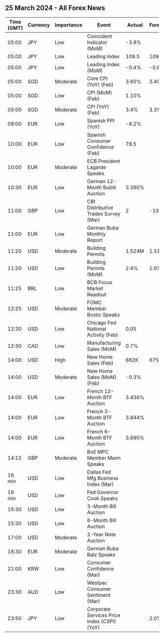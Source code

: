 ## 25 March 2024 - All Forex News

| Time (GMT) | Currency | Importance | Event | Actual | Forecast | Previous |
|------|----------|------------|-------|--------|----------|----------|
| 05:00 | JPY | Low | Coincident Indicator (MoM) | -3.8% |  | -5.8% |
| 05:00 | JPY | Low | Leading Index | 109.5 | 109.9 | 109.9 |
| 05:00 | JPY | Low | Leading Index (MoM) | -0.4% | -0.6% | 2.1% |
| 05:00 | SGD | Moderate | Core CPI (YoY) (Feb) | 3.60% | 3.40% | 3.10% |
| 05:00 | SGD | Low | CPI (MoM) (Feb) | 1.10% |  | -0.70% |
| 05:00 | SGD | Moderate | CPI (YoY) (Feb) | 3.4% | 3.3% | 2.9% |
| 08:00 | EUR | Low | Spanish PPI (YoY) | -8.2% |  | -3.9% |
| 10:00 | EUR | Low | Spanish Consumer Confidence (Feb) | 78.5 |  | 78.6 |
| 10:00 | EUR | Moderate | ECB President Lagarde Speaks |  |  |  |
| 10:30 | EUR | Low | German 12-Month Bubill Auction | 3.390% |  | 3.428% |
| 11:00 | GBP | Low | CBI Distributive Trades Survey (Mar) | 2 | -13 | -7 |
| 11:00 | EUR | Low | German Buba Monthly Report |  |  |  |
| 11:20 | USD | Moderate | Building Permits | 1.524M | 1.518M | 1.489M |
| 11:20 | USD | Low | Building Permits (MoM) | 2.4% | 1.9% | -0.3% |
| 11:25 | BRL | Low | BCB Focus Market Readout |  |  |  |
| 12:25 | USD | Moderate | FOMC Member Bostic Speaks |  |  |  |
| 12:30 | USD | Low | Chicago Fed National Activity (Feb) | 0.05 |  | -0.54 |
| 12:30 | CAD | Low | Manufacturing Sales (MoM) | 0.7% |  | 0.2% |
| 14:00 | USD | High | New Home Sales (Feb) | 662K | 675K | 664K |
| 14:00 | USD | Moderate | New Home Sales (MoM) (Feb) | -0.3% |  | 1.7% |
| 14:00 | EUR | Low | French 12-Month BTF Auction | 3.436% |  | 3.526% |
| 14:00 | EUR | Low | French 3-Month BTF Auction | 3.844% |  | 3.796% |
| 14:00 | EUR | Low | French 6-Month BTF Auction | 3.690% |  | 3.775% |
| 14:15 | GBP | Moderate | BoE MPC Member Mann Speaks |  |  |  |
| 16 min | USD | Low | Dallas Fed Mfg Business Index (Mar) |  |  | -11.3 |
| 16 min | USD | Low | Fed Governor Cook Speaks |  |  |  |
| 15:30 | USD | Low | 3-Month Bill Auction |  |  | 5.245% |
| 15:30 | USD | Low | 6-Month Bill Auction |  |  | 5.130% |
| 17:00 | USD | Moderate | 2-Year Note Auction |  |  | 4.691% |
| 18:30 | EUR | Moderate | German Buba Balz Speaks |  |  |  |
| 21:00 | KRW | Low | Consumer Confidence (Mar) |  |  | 101.9 |
| 23:30 | AUD | Low | Westpac Consumer Sentiment (Mar) |  |  | 6.2% |
| 23:50 | JPY | Low | Corporate Services Price Index (CSPI) (YoY) |  | 2.0% | 2.1% |
